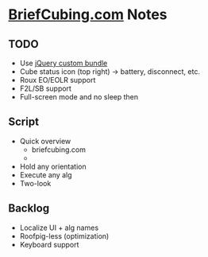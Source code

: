 # [BriefCubing.com](http://briefcubing.com) Notes

## TODO

* Use [jQuery custom bundle](http://jquerymobile.com/download-builder/)
* Cube status icon (top right) -> battery, disconnect, etc.
* Roux EO/EOLR support
* F2L/SB support
* Full-screen mode and no sleep then

## Script

* Quick overview
    * briefcubing.com
    * 
* Hold any orientation
* Execute any alg
* Two-look

## Backlog

* Localize UI + alg names
* Roofpig-less (optimization)
* Keyboard support